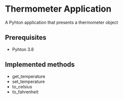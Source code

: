 # Thermometer Application

A Pyhton application that presents a thermometer object

## Prerequisites
- Pyhton 3.8

## Implemented methods

- get_temperature
- set_temperature
- to_celsius
- to_fahrenheit